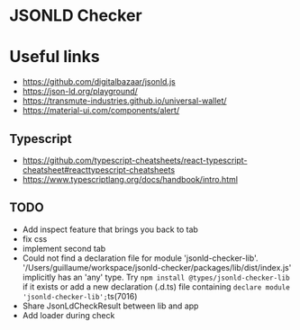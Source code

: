 # JSONLD Checker

# Useful links

- https://github.com/digitalbazaar/jsonld.js
- https://json-ld.org/playground/
- https://transmute-industries.github.io/universal-wallet/
- https://material-ui.com/components/alert/


## Typescript

- https://github.com/typescript-cheatsheets/react-typescript-cheatsheet#reacttypescript-cheatsheets
- https://www.typescriptlang.org/docs/handbook/intro.html

## TODO

- Add inspect feature that brings you back to tab
- fix css
- implement second tab
- Could not find a declaration file for module 'jsonld-checker-lib'. '/Users/guillaume/workspace/jsonld-checker/packages/lib/dist/index.js' implicitly has an 'any' type.
  Try `npm install @types/jsonld-checker-lib` if it exists or add a new declaration (.d.ts) file containing `declare module 'jsonld-checker-lib';`ts(7016)
- Share JsonLdCheckResult between lib and app
- Add loader during check
